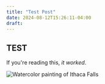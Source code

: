 ```yaml
---
title: "Test Post"
date: 2024-08-12T15:26:11-04:00
draft: 
---
```


## TEST

If you're reading this, *it worked*.

![Watercolor painting of Ithaca Falls](/images/ithaca-falls-sketch_2024.09.15.jpeg)